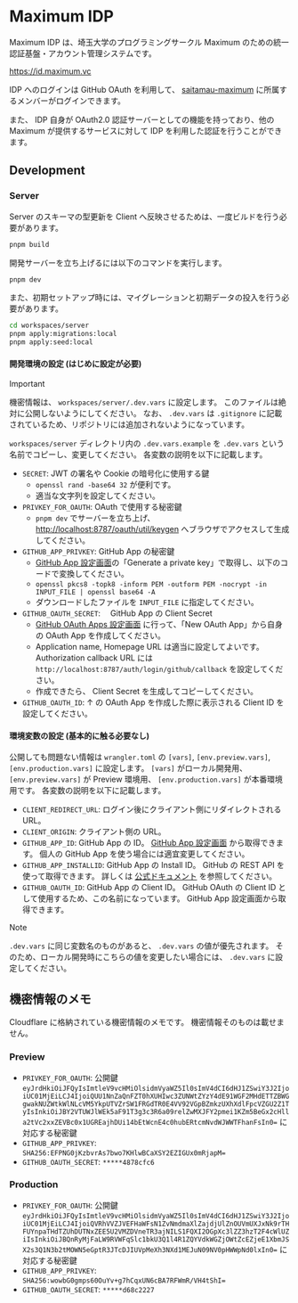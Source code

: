 # Maximum IDP

Maximum IDP は、埼玉大学のプログラミングサークル Maximum のための統一認証基盤・アカウント管理システムです。

<https://id.maximum.vc>

IDP へのログインは GitHub OAuth を利用して、 [saitamau-maximum](https://github.com/saitamau-maximum) に所属するメンバーがログインできます。

また、 IDP 自身が OAuth2.0 認証サーバーとしての機能を持っており、他の Maximum が提供するサービスに対して IDP を利用した認証を行うことができます。

## Development

### Server

Server のスキーマの型更新を Client へ反映させるためは、一度ビルドを行う必要があります。

```bash
pnpm build
```

開発サーバーを立ち上げるには以下のコマンドを実行します。

```bash
pnpm dev
```

また、初期セットアップ時には、マイグレーションと初期データの投入を行う必要があります。

```bash
cd workspaces/server
pnpm apply:migrations:local
pnpm apply:seed:local
```

#### 開発環境の設定 (はじめに設定が必要)

> [!IMPORTANT]
> 機密情報は、 `workspaces/server/.dev.vars` に設定します。
> このファイルは絶対に公開しないようにしてください。
> なお、 `.dev.vars` は `.gitignore` に記載されているため、リポジトリには追加されないようになっています。

`workspaces/server` ディレクトリ内の `.dev.vars.example` を `.dev.vars` という名前でコピーし、変更してください。
各変数の説明を以下に記載します。

- `SECRET`: JWT の署名や Cookie の暗号化に使用する鍵
  - `openssl rand -base64 32` が便利です。
  - 適当な文字列を設定してください。
- `PRIVKEY_FOR_OAUTH`: OAuth で使用する秘密鍵
  - `pnpm dev` でサーバーを立ち上げ、<http://localhost:8787/oauth/util/keygen> へブラウザでアクセスして生成してください。
- `GITHUB_APP_PRIVKEY`: GitHub App の秘密鍵
  - [GitHub App 設定画面](https://github.com/organizations/saitamau-maximum/settings/apps/maximum-auth)の「Generate a private key」で取得し、以下のコードで変換してください。
  - `openssl pkcs8 -topk8 -inform PEM -outform PEM -nocrypt -in INPUT_FILE | openssl base64 -A`
  - ダウンロードしたファイルを `INPUT_FILE` に指定してください。
- `GITHUB_OAUTH_SECRET`:　 GitHub App の Client Secret
  - [GitHub OAuth Apps 設定画面](https://github.com/settings/developers) に行って、「New OAuth App」から自身の OAuth App を作成してください。
  - Application name, Homepage URL は適当に設定してよいです。 Authorization callback URL には `http://localhost:8787/auth/login/github/callback` を設定してください。
  - 作成できたら、 Client Secret を生成してコピーしてください。
- `GITHUB_OAUTH_ID`: ↑ の OAuth App を作成した際に表示される Client ID を設定してください。

#### 環境変数の設定 (基本的に触る必要なし)

公開しても問題ない情報は `wrangler.toml` の `[vars]`, `[env.preview.vars]`, `[env.production.vars]` に設定します。
`[vars]` がローカル開発用、 `[env.preview.vars]` が Preview 環境用、 `[env.production.vars]` が本番環境用です。
各変数の説明を以下に記載します。

- `CLIENT_REDIRECT_URL`: ログイン後にクライアント側にリダイレクトされる URL。
- `CLIENT_ORIGIN`: クライアント側の URL。
- `GITHUB_APP_ID`: GitHub App の ID。 [GitHub App 設定画面](https://github.com/organizations/saitamau-maximum/settings/apps/maximum-auth) から取得できます。 個人の GitHub App を使う場合には適宜変更してください。
- `GITHUB_APP_INSTALLID`: GitHub App の Install ID。 GitHub の REST API を使って取得できます。 詳しくは [公式ドキュメント](https://docs.github.com/ja/apps/creating-github-apps/authenticating-with-a-github-app/authenticating-as-a-github-app-installation) を参照してください。
- `GITHUB_OAUTH_ID`: GitHub App の Client ID。 GitHub OAuth の Client ID として使用するため、この名前になっています。 GitHub App 設定画面から取得できます。

> [!NOTE]
> `.dev.vars` に同じ変数名のものがあると、 `.dev.vars` の値が優先されます。
> そのため、ローカル開発時にこちらの値を変更したい場合には、 `.dev.vars` に設定してください。

## 機密情報のメモ

Cloudflare に格納されている機密情報のメモです。
機密情報そのものは載せません。

### Preview

- `PRIVKEY_FOR_OAUTH`: 公開鍵 `eyJrdHkiOiJFQyIsImtleV9vcHMiOlsidmVyaWZ5Il0sImV4dCI6dHJ1ZSwiY3J2IjoiUC01MjEiLCJ4IjoiQUU1NnZaQnFZT0hXUHIwc3ZUNWtZYzY4dE91WGF2MHdETTZBWGgwakNUZWtkWlNLcVM5YkpUTVZrSW1FRGdTR0E4VV92VGpBZmkzUXhXdlFpcVZGU2Z1TyIsInkiOiJBY2VTUWJlWEk5aF91T3g3c3R6a09relZwMXJFY2pmei1KZm5BeGx2cHlla2tVc2xxZEVBc0x1UGREajhDUi14bEtWcnE4c0hubERtcmNvdWJWWTFhanFsIn0=` に対応する秘密鍵
- `GITHUB_APP_PRIVKEY`: `SHA256:EFPNG0jKzbvrAs7bwo7KHlwBCaXSY2EZIGUx0mRjapM=`
- `GITHUB_OAUTH_SECRET`: `*****4878cfc6`

### Production

- `PRIVKEY_FOR_OAUTH`: 公開鍵 `eyJrdHkiOiJFQyIsImtleV9vcHMiOlsidmVyaWZ5Il0sImV4dCI6dHJ1ZSwiY3J2IjoiUC01MjEiLCJ4IjoiQVRhVVZJVEFHaWFsN1ZvNmdmaXlZajdjUlZnOUVmUXJxNk9rTHFUYnpaTHdTZUhDUTNxZEE5U2VMZDVneTR3ajNILS1FQXI2OGpXc3lZZ3hzT2F4cWlUZiIsInkiOiJBQnRyMjFaLW9RVWFqSlc1bkU3Q1l4R1ZQYVdkWGZjOWtZcEZjeE1XbmJSX2s3Q1N3b2tMOWN5eGptR3JTcDJIUVpMeXh3NXd1MEJuN09NV0pHWWpNd0lxIn0=` に対応する秘密鍵
- `GITHUB_APP_PRIVKEY`: `SHA256:wowbG0gmps60OuYv+g7hCqxUN6cBA7RFWmR/VH4tShI=`
- `GITHUB_OAUTH_SECRET`: `*****d68c2227`
